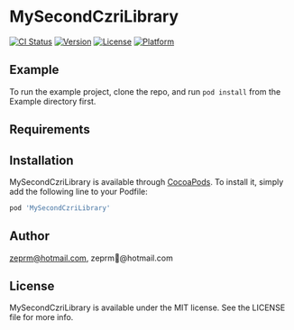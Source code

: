# MySecondCzriLibrary

[![CI Status](https://img.shields.io/travis/zeprm@hotmail.com/MySecondCzriLibrary.svg?style=flat)](https://travis-ci.org/zeprm@hotmail.com/MySecondCzriLibrary)
[![Version](https://img.shields.io/cocoapods/v/MySecondCzriLibrary.svg?style=flat)](https://cocoapods.org/pods/MySecondCzriLibrary)
[![License](https://img.shields.io/cocoapods/l/MySecondCzriLibrary.svg?style=flat)](https://cocoapods.org/pods/MySecondCzriLibrary)
[![Platform](https://img.shields.io/cocoapods/p/MySecondCzriLibrary.svg?style=flat)](https://cocoapods.org/pods/MySecondCzriLibrary)

## Example

To run the example project, clone the repo, and run `pod install` from the Example directory first.

## Requirements

## Installation

MySecondCzriLibrary is available through [CocoaPods](https://cocoapods.org). To install
it, simply add the following line to your Podfile:

```ruby
pod 'MySecondCzriLibrary'
```

## Author

zeprm@hotmail.com, zeprm@hotmail.com

## License

MySecondCzriLibrary is available under the MIT license. See the LICENSE file for more info.
